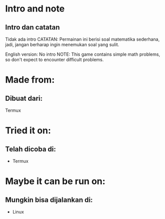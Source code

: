 # Intro and note
## Intro dan catatan
Tidak ada intro
CATATAN: Permainan ini berisi soal matematika sederhana, jadi, jangan berharap ingin menemukan soal yang sulit.

English version:
No intro
NOTE: This game contains simple math problems, so don't expect to encounter difficult problems.

# Made from:
## Dibuat dari:
Termux

# Tried it on:
## Telah dicoba di:
- Termux

# Maybe it can be run on:
## Mungkin bisa dijalankan di:
- Linux
